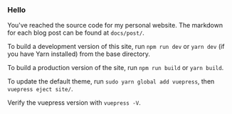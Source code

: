 ### Hello

You've reached the source code for my personal website. The markdown for each blog post can be found at `docs/post/`. 

To build a development version of this site, run `npm run dev` or `yarn dev` (if you have Yarn installed) from the base directory.

To build a production version of the site, run `npm run build` or `yarn build`.

To update the default theme, run `sudo yarn global add vuepress`, then `vuepress eject site/`.

Verify the vuepress version with `vuepress -V`.
